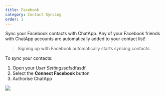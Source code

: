 ```yaml
---
title: Facebook
category: Contact Syncing
order: 1
---
```


Sync your Facebook contacts with ChatApp. Any of your Facebook friends with ChatApp accounts are automatically added to your contact list!

> Signing up with Facebook automatically starts syncing contacts.

To sync your contacts:

1. Open your *User Settings*sdfsdfasdf
2. Select the **Connect Facebook** button
3. Authorise ChatApp

![](//placehold.it/800x600)